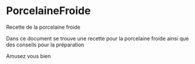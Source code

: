 # PorcelaineFroide
Recette de la porcelaine froide

Dans ce document se trouve une recette pour la porcelaine froide ainsi
que des conseils pour la préparation

Amusez vous bien
